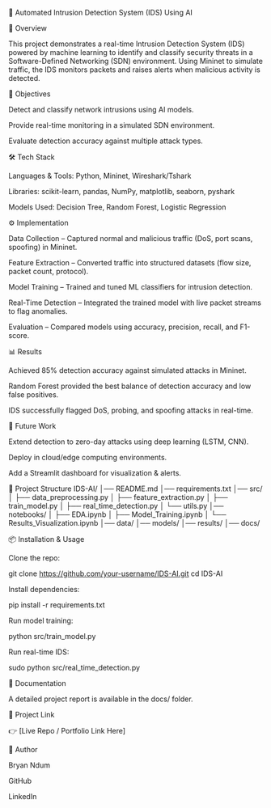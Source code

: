 🚨 Automated Intrusion Detection System (IDS) Using AI

📌 Overview

This project demonstrates a real-time Intrusion Detection System (IDS) powered by machine learning to identify and classify security threats in a Software-Defined Networking (SDN) environment. Using Mininet to simulate traffic, the IDS monitors packets and raises alerts when malicious activity is detected.

🎯 Objectives

Detect and classify network intrusions using AI models.

Provide real-time monitoring in a simulated SDN environment.

Evaluate detection accuracy against multiple attack types.

🛠️ Tech Stack

Languages & Tools: Python, Mininet, Wireshark/Tshark

Libraries: scikit-learn, pandas, NumPy, matplotlib, seaborn, pyshark

Models Used: Decision Tree, Random Forest, Logistic Regression

⚙️ Implementation

Data Collection – Captured normal and malicious traffic (DoS, port scans, spoofing) in Mininet.

Feature Extraction – Converted traffic into structured datasets (flow size, packet count, protocol).

Model Training – Trained and tuned ML classifiers for intrusion detection.

Real-Time Detection – Integrated the trained model with live packet streams to flag anomalies.

Evaluation – Compared models using accuracy, precision, recall, and F1-score.

📊 Results

Achieved 85% detection accuracy against simulated attacks in Mininet.

Random Forest provided the best balance of detection accuracy and low false positives.

IDS successfully flagged DoS, probing, and spoofing attacks in real-time.

🚀 Future Work

Extend detection to zero-day attacks using deep learning (LSTM, CNN).

Deploy in cloud/edge computing environments.

Add a Streamlit dashboard for visualization & alerts.

📂 Project Structure
IDS-AI/
│── README.md
│── requirements.txt
│── src/
│   ├── data_preprocessing.py
│   ├── feature_extraction.py
│   ├── train_model.py
│   ├── real_time_detection.py
│   └── utils.py
│── notebooks/
│   ├── EDA.ipynb
│   ├── Model_Training.ipynb
│   └── Results_Visualization.ipynb
│── data/
│── models/
│── results/
│── docs/

📦 Installation & Usage

Clone the repo:

git clone https://github.com/your-username/IDS-AI.git
cd IDS-AI


Install dependencies:

pip install -r requirements.txt


Run model training:

python src/train_model.py


Run real-time IDS:

sudo python src/real_time_detection.py

📖 Documentation

A detailed project report is available in the docs/
 folder.

🔗 Project Link

👉 [Live Repo / Portfolio Link Here]

👤 Author

Bryan Ndum

GitHub

LinkedIn
